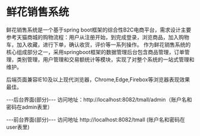 # 鲜花销售系统
鲜花销售系统是一个基于spring boot框架的综合性B2C电商平台，需求设计主要参考天猫商城的购物流程：用户从注册开始，到完成登录，浏览商品，加入购物车，加入收藏，进行下单，确认收货，评价等一系列操作。
作为鲜花销售系统的核心组成部分之一，采用springboot框架的数据管理后台包含商品管理，订单管理，类别管理，用户管理和交易额统计等模块，实现了对整个系统的一站式管理和维护。

后端页面兼容IE10及以上现代浏览器，Chrome,Edge,Firebox等浏览器表现效果最佳。

---后台界面(部分)--- 访问地址：http://localhost:8082/tmall/admin（账户名和密码在admin表里）

---前台界面(部分)--- 访问地址 http://localhost:8082/tmall (账户名和密码在user表里)
